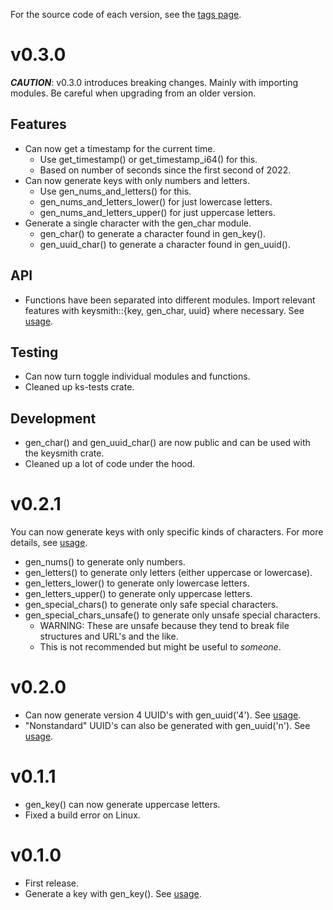 For the source code of each version, see the [tags page](https://github.com/njshockey/keysmith-rs/tags).

# v0.3.0
***CAUTION***: v0.3.0 introduces breaking changes. Mainly with importing modules. Be careful when upgrading from an older version.

## Features
- Can now get a timestamp for the current time.
  - Use get_timestamp() or get_timestamp_i64() for this.
  - Based on number of seconds since the first second of 2022.
- Can now generate keys with only numbers and letters.
  - Use gen_nums_and_letters() for this.
  - gen_nums_and_letters_lower() for just lowercase letters.
  - gen_nums_and_letters_upper() for just uppercase letters.
- Generate a single character with the gen_char module.
  - gen_char() to generate a character found in gen_key().
  - gen_uuid_char() to generate a character found in gen_uuid().

## API
- Functions have been separated into different modules. Import relevant features with keysmith::{key, gen_char, uuid} where necessary. See [usage](README.md#usage).

## Testing
- Can now turn toggle individual modules and functions.
- Cleaned up ks-tests crate.

## Development
- gen_char() and gen_uuid_char() are now public and can be used with the keysmith crate.
- Cleaned up a lot of code under the hood.

# v0.2.1
You can now generate keys with only specific kinds of characters. For more details, see [usage](README.md#usage).

- gen_nums() to generate only numbers.
- gen_letters() to generate only letters (either uppercase or lowercase).
- gen_letters_lower() to generate only lowercase letters.
- gen_letters_upper() to generate only uppercase letters.
- gen_special_chars() to generate only safe special characters.
- gen_special_chars_unsafe() to generate only unsafe special characters.
  - WARNING: These are unsafe because they tend to break file structures and URL's and the like.
  - This is not recommended but might be useful to *someone*.

# v0.2.0
- Can now generate version 4 UUID's with gen_uuid('4'). See [usage](README.md#usage).
- "Nonstandard" UUID's can also be generated with gen_uuid('n'). See [usage](README.md#usage).

# v0.1.1
- gen_key() can now generate uppercase letters.
- Fixed a build error on Linux.

# v0.1.0
- First release.
- Generate a key with gen_key(). See [usage](README.md#usage).